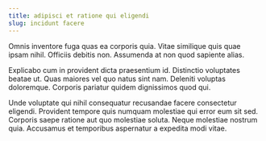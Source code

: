 ```yaml
---
title: adipisci et ratione qui eligendi
slug: incidunt facere
---
```


Omnis inventore fuga quas ea corporis quia. Vitae similique quis quae ipsam nihil. Officiis debitis non. Assumenda at non quod sapiente alias.

Explicabo cum in provident dicta praesentium id. Distinctio voluptates beatae ut. Quas maiores vel quo natus sint nam. Deleniti voluptas doloremque. Corporis pariatur quidem dignissimos quod qui.

Unde voluptate qui nihil consequatur recusandae facere consectetur eligendi. Provident tempore quis numquam molestiae qui error eum sit sed. Corporis saepe ratione aut quo molestiae soluta. Neque molestiae nostrum quia. Accusamus et temporibus aspernatur a expedita modi vitae.

